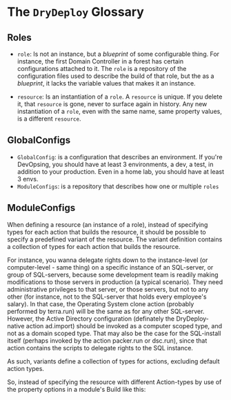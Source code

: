 # The `DryDeploy` Glossary

## Roles

- `role`: Is not an instance, but a *blueprint* of some configurable thing. For instance, the first Domain Controller in a forest has certain configurations attached to it. The `role` is a repository of the configuration files used to describe the build of that role, but the as a *blueprint*, it lacks the variable values that makes it an instance. 

- `resource`: Is an instantiation of a `role`. A `resource` is unique. If you delete it, that `resource` is gone, never to surface again in history. Any new instantiation of a `role`, even with the same name, same property values, is a different `resource`. 

## GlobalConfigs
- `GlobalConfig`: is a configuration that describes an environment. If you're DevOpsing, you should have at least 3 environments, a dev, a test, in addition to your production. Even in a home lab, you should have at least 3 envs.
- `ModuleConfigs`: is a repository that describes how one or multiple `roles`



## ModuleConfigs

When defining a resource (an instance of a role), instead of specifying types for each action that builds the resource, it should be possible to specify a predefined variant of the resource. The variant definition contains a collection of types for each action that builds the resource.

For instance, you wanna delegate rights down to the instance-level (or computer-level - same thing) on a specific instance of an SQL-server, or group of SQL-servers, because some development team is readily making modifications to those servers in production (a typical scenario). They need administrative privileges to that server, or those servers, but not to any other (for instance, not to the SQL-server that holds every employee's salary). In that case, the Operating System clone action (probably performed by terra.run) will be the same as for any other SQL-server. However, the Active Directory configuration (definately the DryDeploy-native action ad.import) should be invoked as a computer scoped type, and not as a domain scoped type. That may also be the case for the SQL-install itself (perhaps invoked by the action packer.run or dsc.run), since that action contains the scripts to delegate rights to the SQL instance.

As such, variants define a collection of types for actions, excluding default action types.

So, instead of specifying the resource with different Action-types by use of the property options in a module's Build like this: